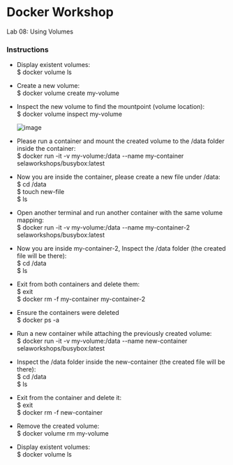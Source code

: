 # Docker Workshop <br/>
Lab 08: Using Volumes <br/>

### Instructions <br/>

* Display existent volumes: <br/>
  $ docker volume ls
  
* Create a new volume: <br/>
  $ docker volume create my-volume
  
* Inspect the new volume to find the mountpoint (volume location): <br/>
  $ docker volume inspect my-volume <br/>
  
  ![image](https://user-images.githubusercontent.com/117446926/200117194-bdd1a419-0536-47a2-9427-b8af1043e032.png) <br/>
  
* Please run a container and mount the created volume to the /data folder inside the container: <br/>
  $ docker run -it -v my-volume:/data --name my-container selaworkshops/busybox:latest
  
* Now you are inside the container, please create a new file under /data: <br/>
  $ cd /data <br/>
  $ touch new-file <br/>
  $ ls <br/>

* Open another terminal and run another container with the same volume mapping: <br/>
  $ docker run -it -v my-volume:/data --name my-container-2 selaworkshops/busybox:latest
  
* Now you are inside my-container-2, Inspect the /data folder (the created file will be there): <br/>
  $ cd /data <br/>
  $ ls <br/>
 
* Exit from both containers and delete them: <br/>
  $ exit <br/>
  $ docker rm -f my-container my-container-2 <br/>
  
* Ensure the containers were deleted <br/>
  $ docker ps -a
 
* Run a new container while attaching the previously created volume: <br/>
  $ docker run -it -v my-volume:/data --name new-container selaworkshops/busybox:latest

* Inspect the /data folder inside the new-container (the created file will be there): <br/>
  $ cd /data <br/>
  $ ls <br/>
  
* Exit from the container and delete it: <br/>
  $ exit <br/>
  $ docker rm -f new-container <br/>

* Remove the created volume: <br/>
  $ docker volume rm my-volume <br/>
  
* Display existent volumes: <br/>
  $ docker volume ls
  

  
